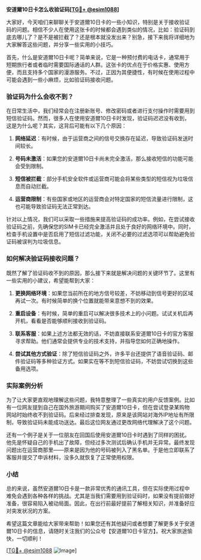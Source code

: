 **安道爾10日卡怎么收验证码[[TG💪+ @esim1088](https://t.me/s/esim1088)]**

大家好，今天咱们来聊聊关于安道爾10日卡的一些小知识，特别是关于接收验证码的问题。相信不少人在使用这张卡的时候都会遇到类似的情况，比如：验证码到底去哪儿了？是不是被拦截了？还是根本就没发出来？别急，接下来我将详细地为大家解答这些问题，并分享一些实用的小技巧。

首先，什么是安道爾10日卡呢？简单来说，它是一种预付费的电话卡，通常用于短期旅行者或者临时需要国际通话的人群。这张卡的优点在于价格实惠、使用方便，而且支持多个国家的漫游服务。不过，正因为其便捷性，有时候在使用过程中可能会遇到一些小麻烦，比如验证码接收问题。

### 验证码为什么会收不到？

在日常生活中，我们经常会在注册新账号、修改密码或者进行支付操作时需要用到短信验证码。然而，很多人在使用安道爾10日卡时发现，验证码迟迟没有收到，这是为什么呢？其实，这背后可能有以下几个原因：

1. **网络延迟**：有时候，由于运营商之间的信号交换存在延迟，导致验证码发送时间较长。
   
2. **号码未激活**：如果您的安道爾10日卡尚未完全激活，那么接收短信的功能可能会受到限制。

3. **短信被拦截**：部分手机安全软件或运营商可能会将某些类型的短信视为垃圾信息而自动拦截。

4. **运营商限制**：有些国家或地区的运营商会对特定国家的短信流量进行限制，这也可能导致验证码无法正常到达。

针对以上情况，我们可以采取一些措施来提高验证码的成功率。例如，在尝试接收验证码之前，先确保您的SIM卡已经完全激活并且处于良好的网络环境中。同时，检查手机设置中是否启用了短信过滤功能，关闭不必要的过滤选项可以帮助避免验证码被误判为垃圾信息。

### 如何解决验证码接收问题？

既然了解了验证码收不到的原因，那么接下来就是解决问题的关键环节了。这里有一些实用的小建议，希望能帮到大家：

1. **更换网络环境**：如果您当前所在的地方信号较差，不妨移动到信号更好的区域再试一次。有时候简单的换个位置就能带来意想不到的效果。

2. **重启设备**：有时候，简单的重启可以解决很多技术上的小问题。试试关机后再开机，看看是否能够顺利接收到验证码。

3. **联系客服**：如果上述方法都无效的话，不妨直接联系安道爾10日卡的官方客服寻求帮助。他们通常会提供专业的技术支持，并指导您如何正确地操作。

4. **尝试其他方式验证**：除了短信验证码之外，许多平台还提供了语音验证码、邮件验证码等多种验证方式。如果实在等不到短信验证码，不妨尝试切换到这些备用选项。

### 实际案例分析

为了让大家更直观地理解这些问题，我特意整理了一些真实的用户反馈案例。比如有一位网友提到自己在国外旅游期间购买了安道爾10日卡，但在尝试登录某购物网站时始终收不到验证码。后来经过排查发现，原来是该网站对海外IP地址有所限制，导致验证码未能成功送达。最后这位网友通过更改网络代理解决了这个问题。

还有一个例子是关于一位朋友在回国后使用安道爾10日卡时遇到了同样的困扰。他先是怀疑自己的手机出了故障，但经过多次测试后确认手机并无异常。最终发现问题出在运营商那里——原来是因为他的号码被列入了黑名单。于是他立即联系了客服并提交了申诉材料，没多久就恢复了正常使用权限。

### 小结

总的来说，虽然安道爾10日卡是一款非常优秀的通讯工具，但在实际使用过程中难免会遇到各种各样的挑战。尤其是当我们需要用到验证码时，如果没有提前做好准备，很容易陷入被动局面。因此，在出行前最好提前了解相关知识，并准备好应对突发状况的方案。

希望这篇文章能给大家带来帮助！如果您还有其他疑问或者想要了解更多关于安道爾10日卡的信息，请随时关注我们的公众号【安道爾10日卡官方】。祝大家旅途愉快，一切顺利！

[[TG💪+ @esim1088](https://t.me/s/esim1088) ![Image](https://i.postimg.cc/4NQfJmqS/Snipaste-2025-05-13-00-14-12.png)]